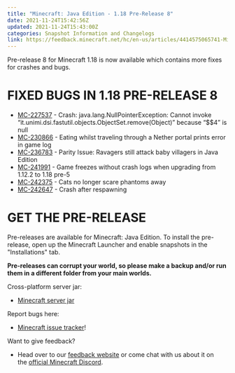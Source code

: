 ```yaml
---
title: "Minecraft: Java Edition - 1.18 Pre-Release 8"
date: 2021-11-24T15:42:56Z
updated: 2021-11-24T15:43:00Z
categories: Snapshot Information and Changelogs
link: https://feedback.minecraft.net/hc/en-us/articles/4414575065741-Minecraft-Java-Edition-1-18-Pre-Release-8
---
```


Pre-release 8 for Minecraft 1.18 is now available which contains more fixes for crashes and bugs.

# FIXED BUGS IN 1.18 PRE-RELEASE 8

- [MC-227537](https://bugs.mojang.com/browse/MC-227537) - Crash: java.lang.NullPointerException: Cannot invoke “it.unimi.dsi.fastutil.objects.ObjectSet.remove(Object)” because “\$\$4” is null
- [MC-230866](https://bugs.mojang.com/browse/MC-230866) - Eating whilst traveling through a Nether portal prints error in game log
- [MC-236783](https://bugs.mojang.com/browse/MC-236783) - Parity Issue: Ravagers still attack baby villagers in Java Edition
- [MC-241991](https://bugs.mojang.com/browse/MC-241991) - Game freezes without crash logs when upgrading from 1.12.2 to 1.18 pre-5
- [MC-242375](https://bugs.mojang.com/browse/MC-242375) - Cats no longer scare phantoms away
- [MC-242647](https://bugs.mojang.com/browse/MC-242647) - Crash after respawning

# GET THE PRE-RELEASE

Pre-releases are available for Minecraft: Java Edition. To install the pre-release, open up the Minecraft Launcher and enable snapshots in the "Installations" tab.

**Pre-releases can corrupt your world, so please make a backup and/or run them in a different folder from your main worlds.**

Cross-platform server jar:

- [Minecraft server jar](https://launcher.mojang.com/v1/objects/051efe8853d00db6bef7f19324da25a465782376/server.jar)

Report bugs here:

- [Minecraft issue tracker](https://aka.ms/snapshotbugs?ref=blog)!

Want to give feedback?

- Head over to our [feedback website](https://aka.ms/snapshotfeedback) or come chat with us about it on the [official Minecraft Discord](https://discordapp.com/invite/minecraft).
